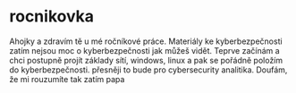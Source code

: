 # rocnikovka
Ahojky a zdravím tě u mé ročníkové práce. Materiály ke kyberbezpečnosti zatím nejsou moc o kyberbezpečnosti jak můžeš vidět.
Teprve začínám a chci postupně projít základy sítí, windows, linux a pak se pořádně položím do kyberbezpečnosti. přesněji to bude pro cybersecurity analitika.
Doufám, že mi rouzumíte tak zatím papa
